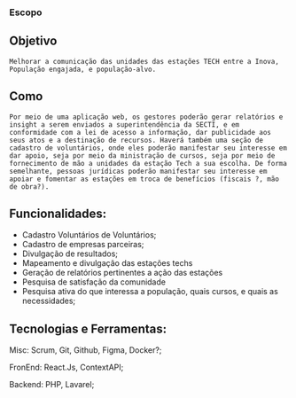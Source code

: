 ### Escopo ###

## Objetivo ##
	Melhorar a comunicação das unidades das estações TECH entre a Inova, População engajada, e população-alvo.
	
## Como ## 
	Por meio de uma aplicação web, os gestores poderão gerar relatórios e insight a serem enviados a superintendência da SECTI, e em conformidade com a lei de acesso a informação, dar publicidade aos seus atos e a destinação de recursos. Haverá também uma seção de cadastro de voluntários, onde eles poderão manifestar seu interesse em dar apoio, seja por meio da ministração de cursos, seja por meio de fornecimento de mão a unidades da estação Tech a sua escolha. De forma semelhante, pessoas jurídicas poderão manifestar seu interesse em apoiar e fomentar as estações em troca de benefícios (fiscais ?, mão de obra?).

## Funcionalidades: ##
- Cadastro Voluntários de Voluntários;
- Cadastro de empresas parceiras;
- Divulgação de resultados;
- Mapeamento e divulgação das estações techs
- Geração de relatórios pertinentes a ação das estações
- Pesquisa de satisfação da comunidade
- Pesquisa ativa do que interessa a população, quais cursos, e quais as necessidades;

## Tecnologias e Ferramentas: ##

Misc: Scrum, Git, Github, Figma, Docker?;

FronEnd: React.Js, ContextAPI;

Backend: PHP, Lavarel; 
